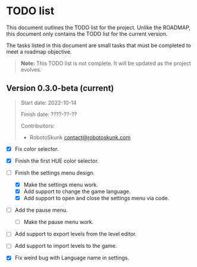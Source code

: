 # TODO list
This document outlines the TODO list for the project. Unlike the ROADMAP,
this document only contains the TODO list for the current version.

The tasks listed in this document are small tasks that must be completed
to meet a roadmap objective.

> **Note:** This TODO list is not complete. It will be updated as the
project evolves.


## Version 0.3.0-beta (current)
> Start date: 2022-10-14
>
> Finish date: ????-??-??
>
> Contribuitors:
> - RobotoSkunk <contact@robotoskunk.com>

- [x] Fix color selector.
- [x] Finish the first HUE color selector.
- [ ] Finish the settings menu design.
	- [x] Make the settings menu work.
	- [x] Add support to change the game language.
	- [x] Add support to open and close the settings menu via code.
- [ ] Add the pause menu.
	- [ ] Make the pause menu work.
- [ ] Add support to export levels from the level editor.
- [ ] Add support to import levels to the game.
- [x] Fix weird bug with Language name in settings.

